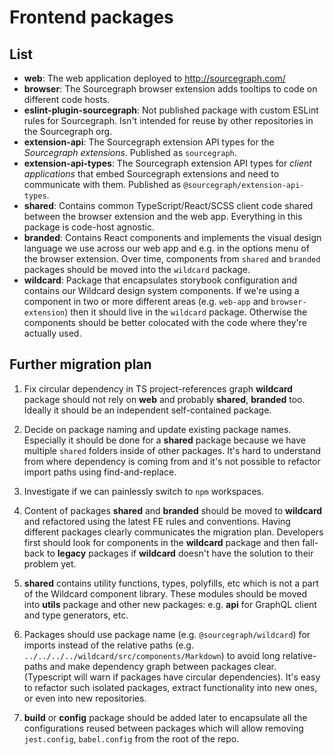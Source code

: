 # Frontend packages

## List

- **web**: The web application deployed to http://sourcegraph.com/
- **browser**: The Sourcegraph browser extension adds tooltips to code on different code hosts.
- **eslint-plugin-sourcegraph**: Not published package with custom ESLint rules for Sourcegraph. Isn't intended for reuse by other repositories in the Sourcegraph org.
- **extension-api**: The Sourcegraph extension API types for the _Sourcegraph extensions_. Published as `sourcegraph`.
- **extension-api-types**: The Sourcegraph extension API types for _client applications_ that embed Sourcegraph extensions and need to communicate with them. Published as `@sourcegraph/extension-api-types`.
- **shared**: Contains common TypeScript/React/SCSS client code shared between the browser extension and the web app. Everything in this package is code-host agnostic.
- **branded**: Contains React components and implements the visual design language we use across our web app and e.g. in the options menu of the browser extension. Over time, components from `shared` and `branded` packages should be moved into the `wildcard` package.
- **wildcard**: Package that encapsulates storybook configuration and contains our Wildcard design system components. If we're using a component in two or more different areas (e.g. `web-app` and `browser-extension`) then it should live in the `wildcard` package. Otherwise the components should be better colocated with the code where they're actually used.

## Further migration plan

1. Fix circular dependency in TS project-references graph **wildcard** package should not rely on **web** and probably **shared**, **branded** too. Ideally it should be an independent self-contained package.

2. Decide on package naming and update existing package names. Especially it should be done for a **shared** package because we have multiple `shared` folders inside of other packages. It's hard to understand from where dependency is coming from and it's not possible to refactor import paths using find-and-replace.

3. Investigate if we can painlessly switch to `npm` workspaces.

4. Content of packages **shared** and **branded** should be moved to **wildcard** and refactored using the latest FE rules and conventions. Having different packages clearly communicates the migration plan. Developers first should look for components in the **wildcard** package and then fall-back to **legacy** packages if **wildcard** doesn't have the solution to their problem yet.

5. **shared** contains utility functions, types, polyfills, etc which is not a part of the Wildcard component library. These modules should be moved into **utils** package and other new packages: e.g. **api** for GraphQL client and type generators, etc.

6. Packages should use package name (e.g. `@sourcegraph/wildcard`) for imports instead of the relative paths (e.g. `../../../../wildcard/src/components/Markdown`) to avoid long relative-paths and make dependency graph between packages clear. (Typescript will warn if packages have circular dependencies). It's easy to refactor such isolated packages, extract functionality into new ones, or even into new repositories.

7. **build** or **config** package should be added later to encapsulate all the configurations reused between packages which will allow removing `jest.config`, `babel.config` from the root of the repo.
